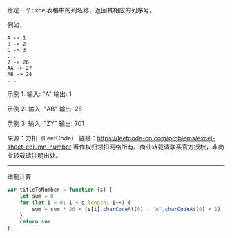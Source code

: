 给定一个Excel表格中的列名称，返回其相应的列序号。

例如，

    A -> 1
    B -> 2
    C -> 3
    ...
    Z -> 26
    AA -> 27
    AB -> 28 
    ...
示例 1:
输入: "A"
输出: 1

示例 2:
输入: "AB"
输出: 28

示例 3:
输入: "ZY"
输出: 701

来源：力扣（LeetCode）
链接：https://leetcode-cn.com/problems/excel-sheet-column-number
著作权归领扣网络所有。商业转载请联系官方授权，非商业转载请注明出处。

---

进制计算

```javascript
var titleToNumber = function (s) {
    let sum = 0
    for (let i = 0; i < s.length; i++) {
        sum = sum * 26 + (s[i].charCodeAt(0) - 'A'.charCodeAt(0) + 1)
    }
    return sum
};
```